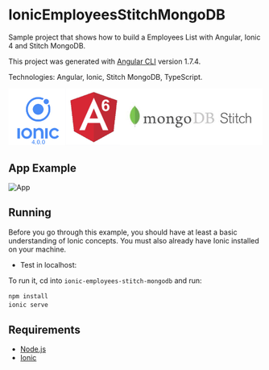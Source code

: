 # IonicEmployeesStitchMongoDB

Sample project that shows how to build a Employees List with Angular, Ionic 4 and Stitch MongoDB.

This project was generated with [Angular CLI](https://github.com/angular/angular-cli) version 1.7.4.

Technologies: Angular, Ionic, Stitch MongoDB, TypeScript.

![Technologies](readme_resources/technologies.jpg "Technologies")

## App Example

![App](readme_resources/app.gif "App")

## Running

Before you go through this example, you should have at least a basic understanding of Ionic concepts. You must also already have Ionic installed on your machine.

* Test in localhost:

To run it, cd into `ionic-employees-stitch-mongodb` and run:

```bash
npm install
ionic serve
```

## Requirements

* [Node.js](http://nodejs.org/)
* [Ionic](https://ionicframework.com/getting-started#cli)
